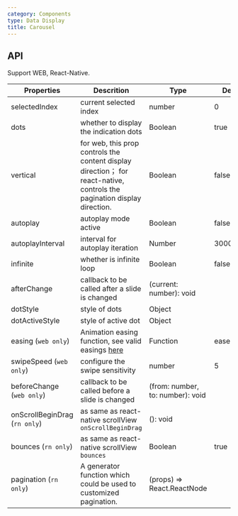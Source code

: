 ```yaml
---
category: Components
type: Data Display
title: Carousel
---
```


## API

Support WEB, React-Native.

Properties | Descrition | Type | Default
-----------|------------|------|--------
| selectedIndex |  current selected index  |  number  |  0  |
| dots | whether to display the indication dots | Boolean   | true |
| vertical | for web, this prop controls the content display direction； for react-native, controls the pagination display direction. | Boolean   | false |
| autoplay | autoplay mode active | Boolean   | false |
| autoplayInterval |  interval for autoplay iteration |    Number  |  3000         |
| infinite | whether is infinite loop | Boolean   | false |
| afterChange  | callback to be called after a slide is changed     | (current: number): void  |
| dotStyle  | style of dots    | Object  |
| dotActiveStyle  | style of active dot     | Object  |
| easing (`web only`) | Animation easing function, see valid easings [here](https://github.com/chenglou/tween-functions) | Function   | easeOutCirc |
| swipeSpeed  (`web only`)     | configure the swipe sensitivity     |  number | 5
| beforeChange  (`web only`)     | callback to be called before a slide is changed     | (from: number, to: number): void |
| onScrollBeginDrag (`rn only`) | as same as react-native scrollView `onScrollBeginDrag` | (): void |  |
| bounces (`rn only`) | as same as react-native scrollView `bounces`       |   Boolean      | true |
| pagination (`rn only`) | A generator function which could be used to customized pagination. | (props) => React.ReactNode  | |
